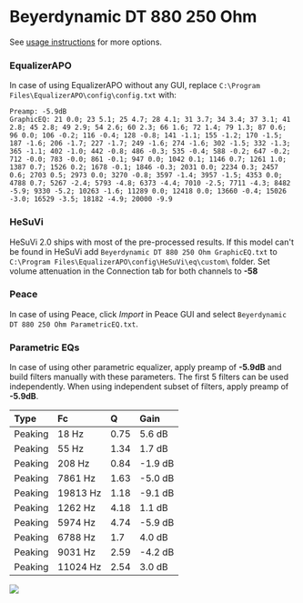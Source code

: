 # Beyerdynamic DT 880 250 Ohm
See [usage instructions](https://github.com/jaakkopasanen/AutoEq#usage) for more options.

### EqualizerAPO
In case of using EqualizerAPO without any GUI, replace `C:\Program Files\EqualizerAPO\config\config.txt`
with:
```
Preamp: -5.9dB
GraphicEQ: 21 0.0; 23 5.1; 25 4.7; 28 4.1; 31 3.7; 34 3.4; 37 3.1; 41 2.8; 45 2.8; 49 2.9; 54 2.6; 60 2.3; 66 1.6; 72 1.4; 79 1.3; 87 0.6; 96 0.0; 106 -0.2; 116 -0.4; 128 -0.8; 141 -1.1; 155 -1.2; 170 -1.5; 187 -1.6; 206 -1.7; 227 -1.7; 249 -1.6; 274 -1.6; 302 -1.5; 332 -1.3; 365 -1.1; 402 -1.0; 442 -0.8; 486 -0.3; 535 -0.4; 588 -0.2; 647 -0.2; 712 -0.0; 783 -0.0; 861 -0.1; 947 0.0; 1042 0.1; 1146 0.7; 1261 1.0; 1387 0.7; 1526 0.2; 1678 -0.1; 1846 -0.3; 2031 0.0; 2234 0.3; 2457 0.6; 2703 0.5; 2973 0.0; 3270 -0.8; 3597 -1.4; 3957 -1.5; 4353 0.0; 4788 0.7; 5267 -2.4; 5793 -4.8; 6373 -4.4; 7010 -2.5; 7711 -4.3; 8482 -5.9; 9330 -5.2; 10263 -1.6; 11289 0.0; 12418 0.0; 13660 -0.4; 15026 -3.0; 16529 -3.5; 18182 -4.9; 20000 -9.9
```

### HeSuVi
HeSuVi 2.0 ships with most of the pre-processed results. If this model can't be found in HeSuVi add
`Beyerdynamic DT 880 250 Ohm GraphicEQ.txt` to `C:\Program Files\EqualizerAPO\config\HeSuVi\eq\custom\` folder.
Set volume attenuation in the Connection tab for both channels to **-58**

### Peace
In case of using Peace, click *Import* in Peace GUI and select `Beyerdynamic DT 880 250 Ohm ParametricEQ.txt`.

### Parametric EQs
In case of using other parametric equalizer, apply preamp of **-5.9dB** and build filters manually
with these parameters. The first 5 filters can be used independently.
When using independent subset of filters, apply preamp of **-5.9dB**.

| Type    | Fc       |    Q | Gain    |
|:--------|:---------|:-----|:--------|
| Peaking | 18 Hz    | 0.75 | 5.6 dB  |
| Peaking | 55 Hz    | 1.34 | 1.7 dB  |
| Peaking | 208 Hz   | 0.84 | -1.9 dB |
| Peaking | 7861 Hz  | 1.63 | -5.0 dB |
| Peaking | 19813 Hz | 1.18 | -9.1 dB |
| Peaking | 1262 Hz  | 4.18 | 1.1 dB  |
| Peaking | 5974 Hz  | 4.74 | -5.9 dB |
| Peaking | 6788 Hz  | 1.7  | 4.0 dB  |
| Peaking | 9031 Hz  | 2.59 | -4.2 dB |
| Peaking | 11024 Hz | 2.54 | 3.0 dB  |

![](https://raw.githubusercontent.com/jaakkopasanen/AutoEq/master/results/headphonecom/sbaf-serious/Beyerdynamic%20DT%20880%20250%20Ohm/Beyerdynamic%20DT%20880%20250%20Ohm.png)
